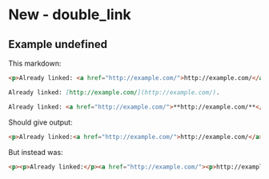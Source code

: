 # New - double_link

## Example undefined

This markdown:

```markdown
<p>Already linked: <a href="http://example.com/">http://example.com/</a>.</p>

Already linked: [http://example.com/](http://example.com/).

Already linked: <a href="http://example.com/">**http://example.com/**</a>.

```

Should give output:

```html
<p>Already linked:<a href="http://example.com/">http://example.com/</a>.</p><p>Already linked:<a href="http://example.com/">http://example.com/</a>.</p><p>Already linked:<a href="http://example.com/"><strong>http://example.com/</strong></a>.</p>
```

But instead was:

```html
<p><p>Already linked:</p><a href="http://example.com/"><p>http://example.com/</p></a><p>.</p></p><p>Already linked:<a href="http://example.com/">http://example.com/</a>.</p><p>Already linked:<a href="http://example.com/"><p><strong>http://example.com/</strong></p></a>.</p>
```
